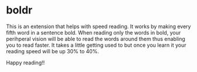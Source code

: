 # boldr

This is an extension that helps with speed reading. It works by making every fifth word in a sentence bold. When reading only the words in bold, your perihperal vision will be able to read the words around them thus enabling you to read faster. It takes a little getting used to but once you learn it your reading speed will be up 30% to 40%.

Happy reading!!